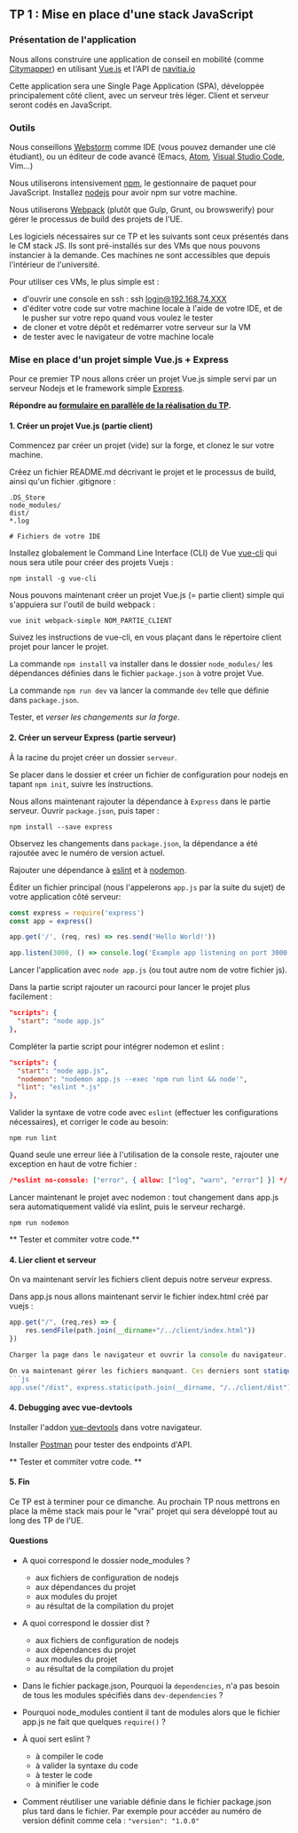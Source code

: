 ## TP 1 : Mise en place d'une stack JavaScript

### Présentation de l'application

Nous allons construire une application de conseil en mobilité (comme [Citymapper](http://citymapper.fr/)) en utilisant [Vue.js](http://vuejs.org/) et l'API de [navitia.io](https://www.navitia.io/)

Cette application sera une Single Page Application (SPA), développée principalement côté client, avec un serveur très léger. Client et serveur seront codés en JavaScript.

### Outils

Nous conseillons [Webstorm](https://www.jetbrains.com/webstorm/) comme IDE (vous pouvez demander une clé étudiant), ou un éditeur de code avancé (Emacs, [Atom](https://atom.io), [Visual Studio Code](https://code.visualstudio.com/), Vim...)

Nous utiliserons intensivement [npm](https://www.npmjs.com/), le gestionnaire de paquet pour JavaScript. Installez [nodejs](https://nodejs.org/en/) pour avoir npm sur votre machine.

Nous utiliserons [Webpack](https://webpack.github.io/) (plutôt que Gulp, Grunt, ou browswerify) pour gérer le processus de build des projets de l'UE.

Les logiciels nécessaires sur ce TP et les suivants sont ceux présentés dans le CM stack JS. Ils sont pré-installés sur des VMs que nous pouvons instancier à la demande. Ces machines ne sont accessibles que depuis l'intérieur de l'université.

Pour utiliser ces VMs, le plus simple est :
- d'ouvrir une console en ssh : ssh login@192.168.74.XXX
- d'éditer votre code sur votre machine locale à l'aide de votre IDE, et de le pusher sur votre repo quand vous voulez le tester
- de cloner et votre dépôt et redémarrer votre serveur sur la VM
- de tester avec le navigateur de votre machine locale


### Mise en place d'un projet simple Vue.js + Express

Pour ce premier TP nous allons créer un projet Vue.js simple servi par un serveur Nodejs et le framework simple [Express](http://expressjs.com/).


**Répondre au [formulaire en parallèle de la réalisation du TP]().**

#### 1. Créer un projet Vue.js (partie client)

Commencez par créer un projet (vide) sur la forge, et clonez le sur votre machine.

Créez un fichier README.md décrivant le projet et le processus de build, ainsi qu'un fichier .gitignore :

```
.DS_Store
node_modules/
dist/
*.log

# Fichiers de votre IDE
```

Installez globalement le Command Line Interface (CLI) de Vue [vue-cli](https://github.com/vuejs/vue-cli) qui nous sera utile pour créer des projets Vuejs :

```
npm install -g vue-cli
```

Nous pouvons maintenant créer un projet Vue.js (= partie client) simple qui s'appuiera sur l'outil de build webpack :

```
vue init webpack-simple NOM_PARTIE_CLIENT
```

Suivez les instructions de vue-cli, en vous plaçant dans le répertoire client projet pour lancer le projet.

La commande `npm install` va installer dans le dossier `node_modules/` les dépendances définies dans le fichier `package.json` à votre projet Vue.

La commande `npm run dev` va lancer la commande `dev` telle que définie dans `package.json`.

Tester, et *verser les changements sur la forge*.

#### 2. Créer un serveur Express (partie serveur)

À la racine du projet créer un dossier `serveur`.

Se placer dans le dossier et créer un fichier de configuration pour nodejs en tapant `npm init`, suivre les instructions.

Nous allons maintenant rajouter la dépendance à `Express` dans le partie serveur. Ouvrir `package.json`, puis taper :

`npm install --save express`

Observez les changements dans `package.json`, la dépendance a été rajoutée avec le numéro de version actuel.

Rajouter une dépendance à [eslint](https://eslint.org/) et à [nodemon](https://nodemon.io/).

Éditer un fichier principal (nous l'appelerons `app.js` par la suite du sujet) de votre application côté serveur:

```javascript
const express = require('express')
const app = express()

app.get('/', (req, res) => res.send('Hello World!'))

app.listen(3000, () => console.log('Example app listening on port 3000!'))
```

Lancer l'application avec `node app.js` (ou tout autre nom de votre fichier js).

Dans la partie script rajouter un racourci pour lancer le projet plus facilement :

```json
"scripts": {
  "start": "node app.js"
},
```

Compléter la partie script pour intégrer nodemon et eslint :
```json
"scripts": {
  "start": "node app.js",
  "nodemon": "nodemon app.js --exec 'npm run lint && node'",
  "lint": "eslint *.js"
},
```

Valider la syntaxe de votre code avec `eslint` (effectuer les configurations nécessaires), et corriger le code au besoin:
```
npm run lint
```

Quand seule une erreur liée à l'utilisation de la console reste, rajouter une exception en haut de votre fichier :
```json
/*eslint no-console: ["error", { allow: ["log", "warn", "error"] }] */
```

Lancer maintenant le projet avec nodemon : tout changement dans app.js sera automatiquement validé via eslint, puis le serveur rechargé.

```
npm run nodemon
```


** Tester et commiter votre code.**

#### 4. Lier client et serveur

On va maintenant servir les fichiers client depuis notre serveur express.

Dans app.js nous allons maintenant servir le fichier index.html créé par vuejs :
```JavaScript
app.get("/", (req,res) => {
	res.sendFile(path.join(__dirname+"/../client/index.html"))
})

Charger la page dans le navigateur et ouvrir la console du navigateur. Qu'est ce qui chargé ? Et qu'est ce qui ne l'est pas ?

On va maintenant gérer les fichiers manquant. Ces derniers sont statiques (il ne changent pas). On peut donc faire un lien "dur" vers le dossier qui les contient.
```js
app.use("/dist", express.static(path.join(__dirname, "/../client/dist")))
```

#### 4. Debugging avec vue-devtools

Installer l'addon [vue-devtools](https://github.com/vuejs/vue-devtools) dans votre navigateur.

Installer [Postman](https://www.getpostman.com/) pour tester des endpoints d'API.

** Tester et commiter votre code. **

#### 5. Fin

Ce TP est à terminer pour ce dimanche. Au prochain TP nous mettrons en place la même stack mais pour le "vrai" projet qui sera développé tout au long des TP de l'UE.


#### Questions

- A quoi correspond le dossier node_modules ?
  - aux fichiers de configuration de nodejs
  - aux dépendances du projet
  - aux modules du projet
  - au résultat de la compilation du projet

- A quoi correspond le dossier dist ?
  - aux fichiers de configuration de nodejs
  - aux dépendances du projet
  - aux modules du projet
  - au résultat de la compilation du projet


- Dans le fichier package.json, Pourquoi la `dependencies`, n'a pas besoin de tous les modules spécifiés dans `dev-dependencies` ?

- Pourquoi node_modules contient il tant de modules alors que le fichier app.js ne fait que quelques `require()` ?

- À quoi sert eslint ?
  - à compiler le code
  - à valider la syntaxe du code
  - à tester le code
  - à minifier le code

- Comment réutiliser une variable définie dans le fichier package.json plus tard dans le fichier. Par exemple pour accéder au numéro de version définit comme cela : `"version": "1.0.0"`
